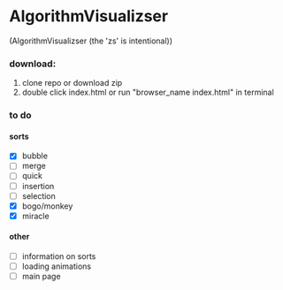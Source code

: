 # AlgorithmVisualizser
(AlgorithmVisualizser (the 'zs' is intentional))

### download:
1) clone repo or download zip
2) double click index.html or run "browser_name index.html" in terminal

### to do
#### sorts
- [x] bubble
- [ ] merge
- [ ] quick
- [ ] insertion
- [ ] selection
- [x] bogo/monkey
- [x] miracle

#### other
- [ ] information on sorts
- [ ] loading animations
- [ ] main page